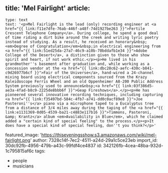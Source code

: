 title: 'Mel Fairlight'
article:
  -
    type: text
    text: '<p>Mel Fairlight is the lead (only) recording engineer at <a href="{{ link:f11e7dfe-76ab-446f-a48f-74d1927be263 }}">Fertile Crescent Telephone Company</a>. During college, he spend a good deal of time riding a dirt bike around the creek and writing lyric poetry instead of studying. As a result, he received an honorary&nbsp;<em>Degree of Congratulation</em>&nbsp;in electrical engineering from <a href="{{ link:51ed25da-27a7-46c9-a10b-70bddafb1e34 }}">Adobe College of the Desert</a>, a distinction given to those who show spirit and heart, if not work ethic.</p><p>He lived in his grandmother''s basement after graduation and, while working as a concession vendor at the <a href="{{ link:dbc28c62-aefc-430c-b841-c9d26977b6cf }}">Fair of the Universe</a>, hand-wired a 24-channel mixing board using electrical components sourced from the Krazy Kaleidoscope Ferris Wheel and an old Oppenheimer A8-200 Public Address System previously used to announce&nbsp;<a href="{{ link:03f386d5-ae3a-4fad-b8c9-2225de8bbb6f }}">Geap Fireshows</a>.</p><p>He has pioneered several innovative recording techniques, including capturing <a href="{{ link:f35497bd-584c-4fb7-a741-dd0c0acf89e8 }}">Joe Pasteroni''s</a> piano via a microphone taped to a Eucalyptus tree from a distance of 3/4 miles away during the taping of the <a href="{{ link:e1131369-0d05-4539-ba21-c4883e117b16 }}">Timmons, Pasteroni, &amp; Krantz</a> album <em>Availability in Blue</em>, which he claimed added a "certain kind of special feeling" to the process.</p><p>It does have a special kind of special feeling, don''t you think?</p>'
featured_image: 'https://thiseveningsshow.s3.amazonaws.com/wiki/mel-fairlight.png'
author: 7328c14f-7ec2-4511-a24d-29a1c5ce23eb
import_id: 30dc92fb-4956-479b-a43c-99fdf4ce4837
id: 342126fb-4cea-48ba-932d-1c795815af6c
tags:
  - people
  - musicians
